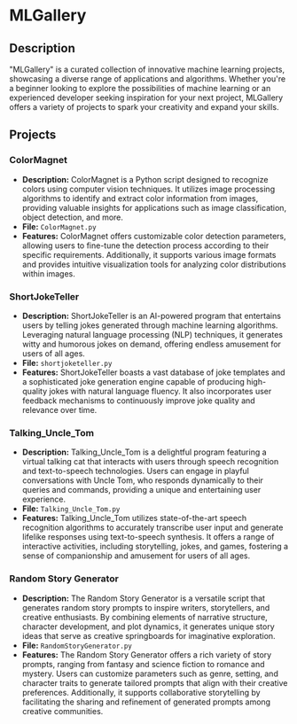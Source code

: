 # MLGallery

## Description
"MLGallery" is a curated collection of innovative machine learning projects, showcasing a diverse range of applications and algorithms. Whether you're a beginner looking to explore the possibilities of machine learning or an experienced developer seeking inspiration for your next project, MLGallery offers a variety of projects to spark your creativity and expand your skills.

## Projects

### ColorMagnet
- **Description:** ColorMagnet is a Python script designed to recognize colors using computer vision techniques. It utilizes image processing algorithms to identify and extract color information from images, providing valuable insights for applications such as image classification, object detection, and more.
- **File:** `ColorMagnet.py`
- **Features:** ColorMagnet offers customizable color detection parameters, allowing users to fine-tune the detection process according to their specific requirements. Additionally, it supports various image formats and provides intuitive visualization tools for analyzing color distributions within images.

### ShortJokeTeller
- **Description:** ShortJokeTeller is an AI-powered program that entertains users by telling jokes generated through machine learning algorithms. Leveraging natural language processing (NLP) techniques, it generates witty and humorous jokes on demand, offering endless amusement for users of all ages.
- **File:** `shortjoketeller.py`
- **Features:** ShortJokeTeller boasts a vast database of joke templates and a sophisticated joke generation engine capable of producing high-quality jokes with natural language fluency. It also incorporates user feedback mechanisms to continuously improve joke quality and relevance over time.

### Talking_Uncle_Tom
- **Description:** Talking_Uncle_Tom is a delightful program featuring a virtual talking cat that interacts with users through speech recognition and text-to-speech technologies. Users can engage in playful conversations with Uncle Tom, who responds dynamically to their queries and commands, providing a unique and entertaining user experience.
- **File:** `Talking_Uncle_Tom.py`
- **Features:** Talking_Uncle_Tom utilizes state-of-the-art speech recognition algorithms to accurately transcribe user input and generate lifelike responses using text-to-speech synthesis. It offers a range of interactive activities, including storytelling, jokes, and games, fostering a sense of companionship and amusement for users of all ages.

### Random Story Generator
- **Description:** The Random Story Generator is a versatile script that generates random story prompts to inspire writers, storytellers, and creative enthusiasts. By combining elements of narrative structure, character development, and plot dynamics, it generates unique story ideas that serve as creative springboards for imaginative exploration.
- **File:** `RandomStoryGenerator.py`
- **Features:** The Random Story Generator offers a rich variety of story prompts, ranging from fantasy and science fiction to romance and mystery. Users can customize parameters such as genre, setting, and character traits to generate tailored prompts that align with their creative preferences. Additionally, it supports collaborative storytelling by facilitating the sharing and refinement of generated prompts among creative communities.

